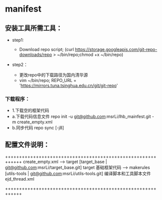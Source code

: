 # manifest

## 安装工具所需工具：
* step1:
   - Download repo script; (curl https://storage.googleapis.com/git-repo-downloads/repo > ~/bin/repo;chmod +x ~/bin/repo)

* step2：
   - 更改repo中的下载路径为国内清华源
   - vim ~/bin/repo;   REPO_URL = 'https://mirrors.tuna.tsinghua.edu.cn/git/git-repo'
 
### 下载程序：
* 1.下载空的框架代码
* a.下载代码信息文件
    repo init -u git@github.com:msrLi/lhb_mainfest.git -m create_empty.xml      
* b.同步代码
    repo sync [-j8] 



## 配置文件说明：
++++++++++++++++++++++++++++++++++++++++++++++++++++++++++++
create_empty.xml 
    --> target    [target_base | git@github.com:msrLi/target_base.git] 
            target 基础框架代码
    --> makerules [utils-tools | git@github.com:msrLi/utils-tools.git]
            编译脚本和工具脚本文件
ejd_thread.xml
    
++++++++++++++++++++++++++++++++++++++++++++++++++++++++++++

